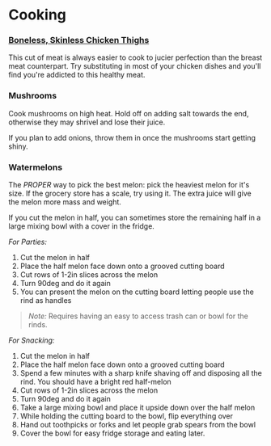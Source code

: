 # Cooking

### [Boneless, Skinless Chicken Thighs](Dieting.md#boneless-skinless-chicken-thighs)
This cut of meat is always easier to cook to jucier perfection than the breast meat counterpart. Try substituting in most of your chicken dishes and you'll find you're addicted to this healthy meat.

### Mushrooms
Cook mushrooms on high heat. Hold off on adding salt towards the end, otherwise they may shrivel and lose their juice.

If you plan to add onions, throw them in once the mushrooms start getting shiny.

### Watermelons
The *PROPER* way to pick the best melon: pick the heaviest melon for it's size. If the grocery store has a scale, try using it. The extra juice will give the melon more mass and weight.

If you cut the melon in half, you can sometimes store the remaining half in a large mixing bowl with a cover in the fridge.

*For Parties:*
1. Cut the melon in half
2. Place the half melon face down onto a grooved cutting board
3. Cut rows of 1-2in slices across the melon
4. Turn 90deg and do it again
5. You can present the melon on the cutting board letting people use the rind as handles

> *Note:* Requires having an easy to access trash can or bowl for the rinds.

*For Snacking:*
1. Cut the melon in half
2. Place the half melon face down onto a grooved cutting board
3. Spend a few minutes with a sharp knife shaving off and disposing all the rind. You should have a bright red half-melon
4. Cut rows of 1-2in slices across the melon
5. Turn 90deg and do it again
6. Take a large mixing bowl and place it upside down over the half melon
7. While holding the cutting board to the bowl, flip everything over
8. Hand out toothpicks or forks and let people grab spears from the bowl
9. Cover the bowl for easy fridge storage and eating later.
